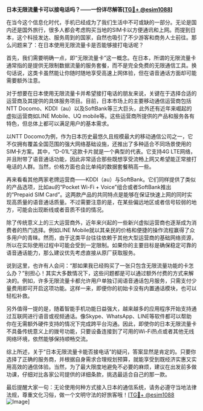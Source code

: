 **日本无限流量卡可以接电话吗？——一份详尽解答[[TG💪+ @esim1088](https://t.me/s/esim1088)]**

在当今这个信息化时代，手机已经成为了我们生活中不可或缺的一部分。无论是国内还是国外旅行，很多人都会考虑购买当地的SIM卡以方便通讯和上网。而提到日本，这个科技发达、服务周到的国家，自然也吸引了不少游客和商务人士前往。那么问题来了：在日本使用无限流量卡是否能够接打电话呢？

首先，我们需要明确一点，即“无限流量卡”这一概念。在日本，所谓的无限流量卡通常指的是提供无限制数据流量的服务套餐，而不是完全免费的无限通信工具。换句话说，这类卡虽然能让你随时随地享受高速上网体验，但在语音通话方面却可能需要额外注意。

对于想要在日本使用无限流量卡并希望接打电话的朋友来说，关键在于选择合适的运营商及其提供的具体服务项目。目前，日本市场上的主要移动通信运营商包括NTT Docomo、KDDI（au）以及SoftBank等三大巨头，此外还有近年来崛起的虚拟运营商如LINE Mobile、UQ mobile等。这些运营商所提供的产品和服务各有特色，但总体上都可以满足用户的基本需求。

以NTT Docomo为例，作为日本历史最悠久且规模最大的移动通信公司之一，它不仅拥有覆盖全国范围的强大网络基础设施，还推出了多种适合不同场景使用的SIM卡方案。其中，“D-01L”这款卡片就是一个典型的代表。它支持4G LTE网络，并且附带了语音通话功能，因此非常适合那些既想享受流畅上网又希望能正常接打电话的人群。当然，价格方面也会比单纯的数据套餐稍高一些。

再来看看其他两家老牌运营商——KDDI（au）与SoftBank。它们同样提供了类似的产品选项，比如au的“Pocket Wi-Fi + Voice”组合或者SoftBank推出的“Prepaid SIM Card”。这两款产品的共同特点是能够在保证快速上网的同时实现高质量的语音通话质量。不过需要注意的是，在某些偏远地区或者信号较弱的地方，可能会出现断线或者音质不佳的情况。

除了传统意义上的三大运营商外，近年来兴起的一些新兴虚拟运营商也逐渐成为消费者的热门选择。例如LINE Mobile就以其亲民的价格和便捷的操作流程赢得了众多用户的青睐。然而，由于这类平台往往依赖于其他大型运营商的基础网络资源，所以在实际使用过程中可能会受到一定限制。如果你的主要目标是确保稳定可靠的语音通话能力，那么建议优先考虑直接从原厂获取服务。

说到这里，也许有人会问：“那如果我已经购买了一张只包含无限流量功能的卡怎么办？”别担心！其实大多数情况下，这些问题都是可以通过额外付费的方式来解决的。例如，许多无限流量卡都允许用户单独订阅语音通话包月服务，只需支付少量费用即可开启这项功能。这样一来，即便你的初始卡没有内置通话模块，也可以轻松补救。

另外值得一提的是，随着智能手机功能日益强大，越来越多的应用程序开始支持通过互联网进行语音或视频通话。像Skype、WhatsApp、LINE等软件都可以帮助你在无需额外硬件支持的情况下完成跨平台沟通。因此，即使你的日本无限流量卡不具备传统意义上的拨号功能，只要设备连接到了可用的Wi-Fi热点或者其他无线网络环境，依然能够保持顺畅交流。

综上所述，关于“日本无限流量卡能否接电话”的疑问，答案显然是肯定的。只要你选择了正确的服务商，并根据自身需求合理规划预算，就能享受到既经济实惠又实用高效的通信体验。当然，为了最大限度地避免不必要的麻烦，建议在出发前多做功课，仔细对比各家公司提供的详细条款，挑选最适合自己的那一款。

最后提醒大家一句：无论使用何种方式接入日本的通信系统，请务必遵守当地法律法规，尊重文化习俗，做一个文明守法的好旅客哦！[[TG💪+ @esim1088](https://t.me/s/esim1088) ![Image](https://i.postimg.cc/4NQfJmqS/Snipaste-2025-05-13-00-14-12.png)]